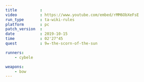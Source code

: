 ```yaml
---
title          :
video          : https://www.youtube.com/embed/rMM6ObXeFsE
run_type       : ta-wiki-rules
platform       : pc
patch_version  : 
date           : 2019-10-15
time           : 02'27"45
quest          : 9★-the-scorn-of-the-sun

runners:
    - cybele

weapons:
    - bow
---
```


